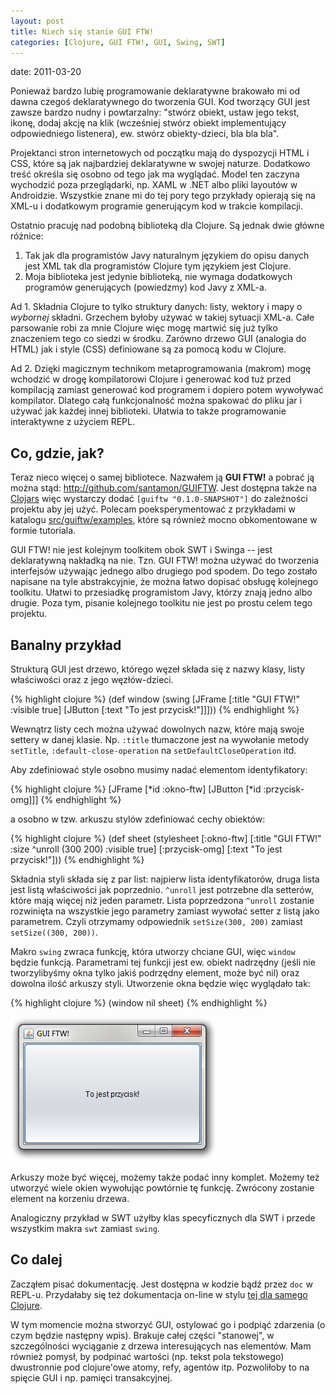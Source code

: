 ```yaml
---
layout: post
title: Niech się stanie GUI FTW!
categories: [Clojure, GUI FTW!, GUI, Swing, SWT]
---
```


date: 2011-03-20

Ponieważ bardzo lubię programowanie deklaratywne brakowało mi od dawna
czegoś deklaratywnego do tworzenia GUI. Kod tworzący GUI jest zawsze
bardzo nudny i powtarzalny: "stwórz obiekt, ustaw jego tekst, ikonę,
dodaj akcję na klik (wcześniej stwórz obiekt implementujący
odpowiedniego listenera), ew. stwórz obiekty-dzieci, bla bla bla".

Projektanci stron internetowych od początku mają do dyspozycji HTML i
CSS, które są jak najbardziej deklaratywne w swojej naturze. Dodatkowo
treść określa się osobno od tego jak ma wyglądać. Model ten zaczyna
wychodzić poza przeglądarki, np. XAML w .NET albo pliki layoutów w
Androidzie. Wszystkie znane mi do tej pory tego przykłady opierają się
na XML-u i dodatkowym programie generującym kod w trakcie kompilacji.

Ostatnio pracuję nad podobną biblioteką dla Clojure. Są jednak dwie
główne różnice:

1. Tak jak dla programistów Javy naturalnym językiem do opisu danych
   jest XML tak dla programistów Clojure tym językiem jest Clojure.
2. Moja biblioteka jest jedynie biblioteką, nie wymaga dodatkowych
   programów generujących (powiedzmy) kod Javy z XML-a.

Ad 1. Składnia Clojure to tylko struktury danych: listy, wektory i
mapy o *wybornej* składni. Grzechem byłoby używać w takiej sytuacji
XML-a. Całe parsowanie robi za mnie Clojure więc mogę martwić się już
tylko znaczeniem tego co siedzi w środku. Zarówno drzewo GUI (analogia
do HTML) jak i style (CSS) definiowane są za pomocą kodu w Clojure.

Ad 2. Dzięki magicznym technikom metaprogramowania (makrom) mogę
wchodzić w drogę kompilatorowi Clojure i generować kod tuż przed
kompilacją zamiast generować kod programem i dopiero potem wywoływać
kompilator. Dlatego całą funkcjonalność można spakować do pliku jar i
używać jak każdej innej biblioteki. Ułatwia to także programowanie
interaktywne z użyciem REPL.

## Co, gdzie, jak?

Teraz nieco więcej o samej bibliotece. Nazwałem ją **GUI FTW!** a pobrać
ją można stąd: <http://github.com/santamon/GUIFTW>. Jest dostępna
także na [Clojars](http://clojars.org/guiftw) więc wystarczy dodać
`[guiftw "0.1.0-SNAPSHOT"]` do zależności projektu aby jej
użyć. Polecam poeksperymentować z przykładami w katalogu
[src/guiftw/examples](http://github.com/santamon/GUIFTW/blob/master/src/guiftw/examples),
które są również mocno obkomentowane w formie tutoriala.

GUI FTW! nie jest kolejnym toolkitem obok SWT i Swinga -- jest
deklaratywną nakładką na nie. Tzn. GUI FTW! można używać do tworzenia
interfejsów używając jednego albo drugiego pod spodem. Do tego zostało
napisane na tyle abstrakcyjnie, że można łatwo dopisać obsługę
kolejnego toolkitu. Ułatwi to przesiadkę programistom Javy, którzy
znają jedno albo drugie. Poza tym, pisanie kolejnego toolkitu nie jest
po prostu celem tego projektu.

## Banalny przykład

Strukturą GUI jest drzewo, którego węzeł składa się z nazwy
klasy, listy właściwości oraz z jego węzłów-dzieci.

{% highlight clojure %}
(def window
 (swing
   [JFrame [:title "GUI FTW!"
            :visible true]
    [JButton [:text "To jest przycisk!"]]]))
{% endhighlight %}

Wewnątrz listy cech można używać dowolnych nazw, które mają swoje
settery w danej klasie. Np. `:title` tłumaczone jest na wywołanie
metody `setTitle`, `:default-close-operation` na
`setDefaultCloseOperation` itd.

Aby zdefiniować style osobno musimy nadać elementom identyfikatory:

{% highlight clojure %}
[JFrame [*id :okno-ftw]
 [JButton [*id :przycisk-omg]]]
{% endhighlight %}

a osobno w tzw. arkuszu stylów zdefiniować cechy obiektów:

{% highlight clojure %}
(def sheet
 (stylesheet
  [:okno-ftw] [:title "GUI FTW!"
               :size ^unroll (300 200)
               :visible true]
  [:przycisk-omg] [:text "To jest przycisk!"]))
{% endhighlight %}

Składnia styli składa się z par list: najpierw lista identyfikatorów,
druga lista jest listą właściwości jak poprzednio. `^unroll` jest
potrzebne dla setterów, które mają więcej niż jeden parametr. Lista
poprzedzona `^unroll` zostanie rozwinięta na wszystkie jego parametry
zamiast wywołać setter z listą jako parametrem. Czyli otrzymamy
odpowiednik `setSize(300, 200)` zamiast `setSize((300, 200))`.

Makro `swing` zwraca funkcję, która utworzy chciane GUI, więc `window`
będzie funkcją. Parametrami tej funkcji jest ew. obiekt nadrzędny
(jeśli nie tworzylibyśmy okna tylko jakiś podrzędny element, może być
nil) oraz dowolna ilość arkuszy styli. Utworzenie okna będzie więc
wyglądało tak:

{% highlight clojure %}
(window nil sheet)
{% endhighlight %}

![Pierwsze okno](images/gui-ftw-pierwsze-okno.png)

Arkuszy może być więcej, możemy także podać inny komplet. Możemy też
utworzyć wiele okien wywołując powtórnie tę funkcję. Zwrócony zostanie
element na korzeniu drzewa.

Analogiczny przykład w SWT użyłby klas specyficznych dla SWT i przede
wszystkim makra `swt` zamiast `swing`.

## Co dalej

Zacząłem pisać dokumentację. Jest dostępna w kodzie bądź przez `doc` w
REPL-u. Przydałaby się też dokumentacja on-line w stylu [tej dla samego Clojure](http://clojure.github.com/clojure/).

W tym momencie można stworzyć GUI, ostylować go i podpiąć zdarzenia (o
czym będzie następny wpis). Brakuje całej części "stanowej", w
szczególności wyciąganie z drzewa interesujących nas elementów. Mam
również pomysł, by podpinać wartości (np. tekst pola tekstowego)
dwustronnie pod clojure'owe atomy, refy, agentów itp. Pozwoliłoby to
na spięcie GUI i np. pamięci transakcyjnej.
